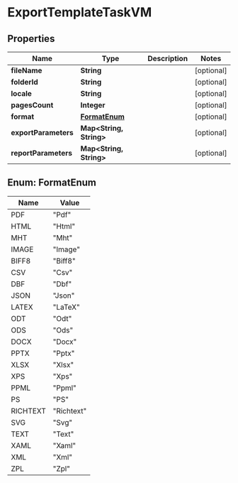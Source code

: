 

# ExportTemplateTaskVM


## Properties

Name | Type | Description | Notes
------------ | ------------- | ------------- | -------------
**fileName** | **String** |  |  [optional]
**folderId** | **String** |  |  [optional]
**locale** | **String** |  |  [optional]
**pagesCount** | **Integer** |  |  [optional]
**format** | [**FormatEnum**](#FormatEnum) |  |  [optional]
**exportParameters** | **Map&lt;String, String&gt;** |  |  [optional]
**reportParameters** | **Map&lt;String, String&gt;** |  |  [optional]



## Enum: FormatEnum

Name | Value
---- | -----
PDF | &quot;Pdf&quot;
HTML | &quot;Html&quot;
MHT | &quot;Mht&quot;
IMAGE | &quot;Image&quot;
BIFF8 | &quot;Biff8&quot;
CSV | &quot;Csv&quot;
DBF | &quot;Dbf&quot;
JSON | &quot;Json&quot;
LATEX | &quot;LaTeX&quot;
ODT | &quot;Odt&quot;
ODS | &quot;Ods&quot;
DOCX | &quot;Docx&quot;
PPTX | &quot;Pptx&quot;
XLSX | &quot;Xlsx&quot;
XPS | &quot;Xps&quot;
PPML | &quot;Ppml&quot;
PS | &quot;PS&quot;
RICHTEXT | &quot;Richtext&quot;
SVG | &quot;Svg&quot;
TEXT | &quot;Text&quot;
XAML | &quot;Xaml&quot;
XML | &quot;Xml&quot;
ZPL | &quot;Zpl&quot;



